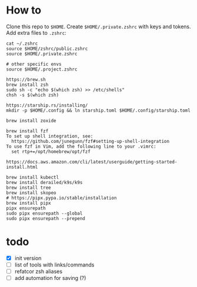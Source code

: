 # How to

Clone this repo to `$HOME`.
Create `$HOME/.private.zshrc` with keys and tokens.
Add extra files to `.zshrc`:
```
cat ~/.zshrc
source $HOME/zshrc/public.zshrc
source $HOME/.private.zshrc

# other specific envs
source $HOME/.project.zshrc
```

```
https://brew.sh
brew install zsh
sudo sh -c "echo $(which zsh) >> /etc/shells"
chsh -s $(which zsh)

https://starship.rs/installing/
mkdir -p $HOME/.config && ln starship.toml $HOME/.config/starship.toml

brew install zoxide

brew install fzf
To set up shell integration, see:
  https://github.com/junegunn/fzf#setting-up-shell-integration
To use fzf in Vim, add the following line to your .vimrc:
  set rtp+=/opt/homebrew/opt/fzf

https://docs.aws.amazon.com/cli/latest/userguide/getting-started-install.html

brew install kubectl
brew install derailed/k9s/k9s
brew install tree
brew install skopeo
# https://pipx.pypa.io/stable/installation
brew install pipx
pipx ensurepath
sudo pipx ensurepath --global
sudo pipx ensurepath --prepend
```

# todo
- [x] init version
- [ ] list of tools with links/commands
- [ ] refatcor zsh aliases
- [ ] add automation for saving (?)
